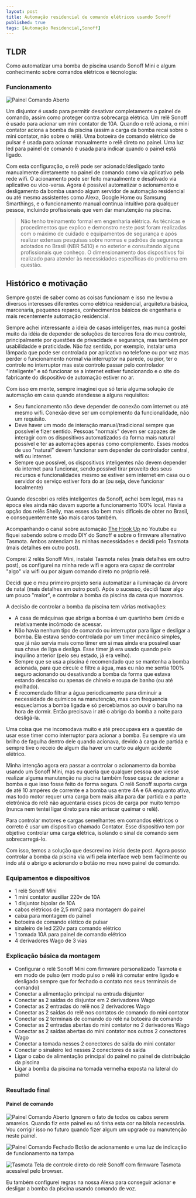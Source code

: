 ```yaml
---
layout: post
title: Automação residencial de comando elétricos usando Sonoff
published: true
tags: [Automação Residencial,Sonoff]
---
```


## TLDR

Como automatizar uma bomba de piscina usando Sonoff Mini e algum conhecimento sobre comandos elétricos e técnologia:

### Funcionamento

![Painel Comando Aberto](../../img/posts/2022/painel-comando-aberto.png)

Um disjuntor é usado para permitir desativar completamente o painel de comando, assim como proteger contra sobrecarga elétrica. Um relê Sonoff é usado para acionar um mini contator de 10A. Quando o relê aciona, o mini contator aciona a bomba da piscina (assim a carga da bomba recai sobre o mini contator, não sobre o relê). Uma botoeira de comando elétrico de pulsar é usada para acionar manualmente o relê direto no painel. Uma luz led para painel de comando é usada para indicar quando o painel está ligado.

Com esta configuração, o relê pode ser acionado/desligado tanto manualmente diretamente no painel de comando como via aplicativo pela rede wifi. O acionamento pode ser feito manualmente e desativado via aplicativo ou vice-versa. Agora é possível automatizar o acionamento e desligamento da bomba usando algum servidor de automação residencial ou até mesmo assistentes como Alexa, Google Home ou Samsung Smarthings, e o funcionamento manual continua intuitivo para qualquer pessoa, incluindo profissionais que vem dar manutenção na piscina.

> Não tenho treinamento formal em engenharia elétrica. As técnicas e procedimentos que explico e demonstro neste post foram realizadas com o máximo de cuidado e equipamentos de segurança e após realizar extensas pesquisas sobre normas e padrões de segurança adotados no Brasil (NBR 5410) e no exterior e consultando alguns profissionais que conheço. O dimensionamento dos dispositivos foi realizado para atender às necessidades específicas do problema em questão. 

<!--more-->

## Histórico e motivação

Sempre gostei de saber como as coisas funcionam e isso me levou a diversos interesses diferentes como elétrica residencial, arquitetura básica, marcenaria, pequenos reparos, conhecimentos básicos de engenharia e mais recentemente automação residencial.

Sempre achei interessante a ideia de casas inteligentes, mas nunca gostei muito da idéia de depender de soluções de terceiros fora do meu controle, principalmente por questões de privacidade e segurança, mas também por usabilidadde e praticidade. Não faz sentido, por exemplo, instalar uma lâmpada que pode ser controlada por aplicativo no telefone ou por voz mas perder o funcionamento normal via interruptor na parede, ou pior, ter o controle no interruptor mas este controle passar pelo controlador "inteligente" e só funcionar se a internet estiver funcionando e o site do fabricante do dispositivo de automação estiver no ar.

Com isso em mente, sempre imaginei que só teria alguma solução de automação em casa quando atendesse a alguns requisitos:

- Seu funcionamento não deve depender de conexão com internet ou até mesmo wifi. Conexão deve ser um complemento da funcionalidade, não um requisito.
- Deve haver um modo de interação manual/tradicional sempre que possível e fizer sentido. Pessoas "normais" devem ser capazes de interagir com os dispositivos automatizados da forma mais natural possível e ter as automações apenas como complemento. Esses modos de uso "natural" devem funcionar sem depender de controlador central, wifi ou internet.
- Sempre que possível, os dispositivos inteligentes não devem depender da internet para funcionar, sendo possível tirar proveito dos seus recursos e funcionalidades mesmo se estiver sem internet em casa ou o servidor do serviço estiver fora do ar (ou seja, deve funcionar localmente)

Quando descobri os relês inteligentes da Sonoff, achei bem legal, mas na época eles ainda não davam suporte a funcionamento 100% local. Havia a opção dos relês Shelly, mas esses são bem mais difíceis de obter no Brasil, e consequentemente são mais caros também.

Acompanhando o canal sobre automação [The Hook Up](https://www.youtube.com/c/TheHookUp) no Youtube eu fiquei sabendo sobre o modo DIY do Sonoff e sobre o firmware alternativo Tasmota. Ambos antendiam às minhas necessidades e decidi pelo Tasmota (mais detalhes em outro post).

Comprei 2 relês Sonoff Mini, instalei Tasmota neles (mais detalhes em outro post), os configurei na minha rede wifi e agora era capaz de controlar "algo" via wifi ou por algum comando direto no próprio relê.

Decidi que o meu primeiro projeto seria automatizar a iluminação da árvore de natal (mais detalhes em outro post). Após o sucesso, decidi fazer algo um pouco "maior", e controlar a bomba da piscina da casa que moramos.

A decisão de controlar a bomba da piscina tem várias motivações:

- A casa de máquinas que abriga a bomba é um quartinho bem úmido e relativamente incômodo de acessar.
- Não havia nenhum tipo de comando ou interruptor para ligar e desligar a bomba. Ela estava sendo controlada por um timer mecânico simples, que já não servia mais como timer em si mas ainda era possível usar sua chave de liga e desliga. Esse timer já era usado quando pelo inquilino anterior (pelo seu estado, já era velho).
- Sempre que se usa a piscina é recomendado que se mantenha a bomba acionada, para que circule e filtre a água, mas eu não me sentia 100% seguro acionando ou desativando a bomba da forma que estava estando descalso ou apenas de chinelo e roupa de banho (ou até molhado).
- É recomendado filtrar a água periodicamente para diminuir a necessidade de químicos na manutenção, mas com frequencia esquecíamos a bomba ligada e só percebíamos ao ouvir o barulho na hora de dormir. Então precisava ir até o abrigo da bomba a noite para desligá-la.

Uma coisa que me incomodava muito e até preocupava era a questão de usar esse timer como interruptor para acionar a bomba. Eu sempre via um brilho de fagulha dentro dele quando acionava, devido à carga de partida e sempre tive o receio de algum dia haver um curto ou algum acidente elétrico.

Minha intenção agora era passar a controlar o acionamento da bomba usando um Sonoff Mini, mas eu queria que qualquer pessoa que viesse realizar alguma manutenção na piscina também fosse capaz de acionar a bomba e que isso fosse feito de forma segura. O relê Sonoff suporta carga de até 10 ampéres de corrente e a bomba usa entre 4A e 6A enquanto ativa, mas todo motor requer uma carga bem mais alta para dar partida e a parte eletrônica do relê não aguentaria esses picos de carga por muito tempo (nunca nem tentei ligar direto para não arriscar queimar o relê).

Para controlar motores e cargas semelhantes em comandos elétricos o correto é usar um dispositivo chamado Contator. Esse dispositivo tem por objetivo controlar uma carga elétrica, isolando o sinal de comando sem sobrecarregá-lo.

Com isso, temos a solução que descrevi no início deste post. Agora posso controlar a bomba da piscina via wifi pela interface web bem facilmente ou indo até o abrigo e acionando o botão no meu novo painel de comando.


### Equipamentos e dispositivos
- 1 relê Sonoff Mini
- 1 mini contator auxiliar 220v de 10A
- 1 disjuntor bipolar de 10A
- cabos elétricos de 2,5 mm2 para montagem do painel
- caixa para montagem do painel
- botoeira de comando elético de pulsar
- sinaleiro de led 220v para comando elétrico
- 1 tomada 10A para painel de comando elétrico
- 4 derivadores Wago de 3 vias

### Explicação básica da montagem
- Configurar o relê Sonoff Mini com firmware personalizado Tasmota e em modo de pulso (em modo pulso o relê irá comutar entre ligado e desligado sempre que for fechado o contato nos seus terminais de comando)
- Conectar a alimentação principal na entrada disjuntor
- Conectar as 2 saídas do disjuntor em 2 derivadores Wago
- Conectar as 2 entradas do relê nos 2 derivadores Wago
- Conectar as 2 saídas do relê nos contatos de comando do mini contator
- Conectar os 2 terminais de comando do relê na botoeira de comando
- Conectar as 2 entradas abertas do mini contator no 2 derivadores Wago
- Conectar as 2 saídas abertas do mini contator nos outros 2 conectores Wago
- Conectar a tomada nesses 2 conectores de saída do mini contator
- Conectar o sinaleiro led nesses 2 conectores de saída
- Ligar o cabo de alimentação principal do painel no painel de distribuição da piscina
- Ligar a bomba da piscina na tomada vermelha exposta na lateral do painel

### Resultado final

#### Painel de comando
![Painel Comando Aberto](../../img/posts/2022/painel-comando-aberto.png)
Ignorem o fato de todos os cabos serem amarelos. Quando fiz este painel eu só tinha esta cor na bitola necessária. Vou corrigir isso no futuro quando fizer algum um upgrade ou manutenção neste painel.

![Painel Comando Fechado](../../img/posts/2022/painel-comando-fechado.png)
Botão de acionamento e uma luz de indicação de funcionamento na tampa

![Tasmota](../../img/posts/2022/tasmota.png)
Tela de controle direto do relê Sonoff com firmware Tasmota acessível pelo browser.

Eu também configurei regras na nossa Alexa para conseguir acionar e desligar a bomba da piscina usando comando de voz.

